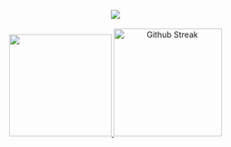 <br/>

<div align="center">
  <a href="https://github.com/amandaharlin">
    <img src="https://skillicons.dev/icons?i=html,css,javascript,typescript,react,prisma,aws,apollo,graphql,tailwindcss&theme=dark" />
  </a>
</div>

<br/>

<div align="center">
    <a href="https://github.com/amandaharlin">
    <picture>
      <source height="190em" media="(prefers-color-scheme: dark)" srcset="https://github-readme-stats.vercel.app/api/top-langs/?username=amandaharlin&layout=compact&langs_count=6&theme=dracula">
	    <img height="180em" src="https://github-readme-stats.vercel.app/api/top-langs/?username=amandaharlin&layout=compact&langs_count=6&theme=dracula"/>
    </picture>
  </a>
  <a href="https://git.io/streak-stats">
     <img src="https://github-readme-streak-stats-gray-two.vercel.app?user=amandaharlin&layout=compact&langs_count=6&theme=dracula" alt="Github Streak" height="190em"/>
  </a>
</div>

<br/>


